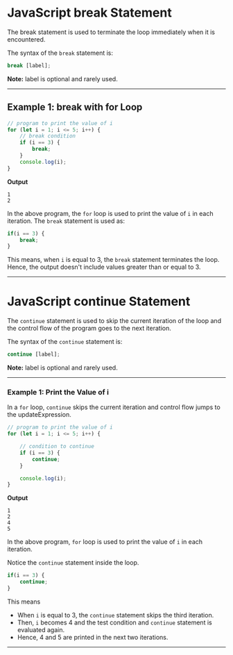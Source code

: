 # JavaScript break Statement
The break statement is used to terminate the loop immediately when it is encountered.

The syntax of the ```break``` statement is:

```js
break [label];
```
**Note:** label is optional and rarely used.

***

## Example 1: break with for Loop

```js
// program to print the value of i
for (let i = 1; i <= 5; i++) {
    // break condition     
    if (i == 3) {
        break;
    }
    console.log(i);
}
```

**Output**

```
1
2
```

In the above program, the ```for``` loop is used to print the value of ```i``` in each iteration. The ```break``` statement is used as:

```js
if(i == 3) {
    break;
}
```

This means, when ```i``` is equal to 3, the ```break``` statement terminates the loop. Hence, the output doesn't include values greater than or equal to 3.

***

# JavaScript continue Statement
The ```continue``` statement is used to skip the current iteration of the loop and the control flow of the program goes to the next iteration.

The syntax of the ```continue``` statement is:

```js
continue [label];
```

**Note:** label is optional and rarely used.

***

### Example 1: Print the Value of i
In a ```for``` loop, ```continue``` skips the current iteration and control flow jumps to the updateExpression.

```js
// program to print the value of i
for (let i = 1; i <= 5; i++) {

    // condition to continue    
    if (i == 3) {
        continue;
    }

    console.log(i);
}
```

**Output**

```
1
2
4
5
```

In the above program, ```for``` loop is used to print the value of ```i``` in each iteration.

Notice the ```continue``` statement inside the loop.

```js
if(i == 3) {
    continue;
}
```

This means

* When ```i``` is equal to 3, the ```continue``` statement skips the third iteration.
* Then, ```i``` becomes 4 and the test condition and ```continue``` statement is evaluated again.
* Hence, 4 and 5 are printed in the next two iterations.

***
